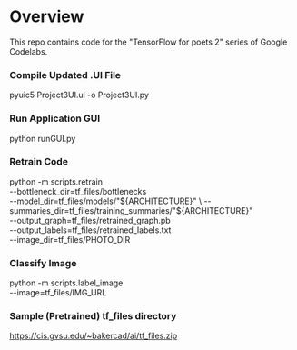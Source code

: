# Overview

This repo contains code for the "TensorFlow for poets 2" series of Google Codelabs.

### Compile Updated .UI File
pyuic5 Project3UI.ui -o Project3UI.py


### Run Application GUI
python runGUI.py

### Retrain Code
python -m scripts.retrain \
  --bottleneck_dir=tf_files/bottlenecks \
  --model_dir=tf_files/models/"${ARCHITECTURE}" \
  --summaries_dir=tf_files/training_summaries/"${ARCHITECTURE}" \
  --output_graph=tf_files/retrained_graph.pb \
  --output_labels=tf_files/retrained_labels.txt \
  --image_dir=tf_files/PHOTO_DIR

### Classify Image
python -m scripts.label_image \
    --image=tf_files/IMG_URL

### Sample (Pretrained) tf_files directory
https://cis.gvsu.edu/~bakercad/ai/tf_files.zip
